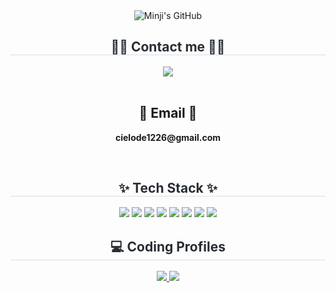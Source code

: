  <div class="header">
  <div align= "center">
      <img src="https://capsule-render.vercel.app/api?type=transparent&fontColor=ffb619&text=Minji's%20GitHub%20&height=150&fontSize=60&descAlignY=75&descAlign=60" alt="Minji's GitHub">
    </div>
<div align= "center">
    <h2 style="border-bottom: 1px solid #d8dee4; color: #282d33;"> 🧑‍💻 Contact me 🧑‍💻 </h2>
    <div align= "center"> 
    <a href=mailto:cielode1226@gmail.com> <img src="https://img.shields.io/badge/Gmail-EA4335?style=for-the-badge&logo=Gmail&logoColor=white&link=mailto:cielode1226@gmail.com"> </a>
<!--     <a href="https://your-notion-link" target="_blank"> <img src="https://img.shields.io/badge/Notion-000000?style=for-the-badge&logo=Notion&logoColor=white">
  </a> -->
          </div><br>
    <div align= "center">  </div> 
    <h2 align="center">📧 Email 📧</h2>
<p align="center">
  <Strong> cielode1226@gmail.com </Strong>
</p><br>
<div align="center">
  <h2 style="border-bottom: 1px solid #d8dee4; color: #282d33;"> ✨ Tech Stack ✨ </h2>
  <div style="margin: 0 auto; text-align: center;" align="center">
    <img src="https://img.shields.io/badge/Python-3776AB?style=for-the-badge&logo=Python&logoColor=white">
    <img src="https://img.shields.io/badge/Git-F05032?style=for-the-badge&logo=Git&logoColor=white">
    <img src="https://img.shields.io/badge/Github-181717?style=for-the-badge&logo=Github&logoColor=white">
    <img src="https://img.shields.io/badge/HTML5-E34F26?style=for-the-badge&logo=HTML5&logoColor=white">
    <img src="https://img.shields.io/badge/CSS3-1572B6?style=for-the-badge&logo=CSS3&logoColor=white">
    <img src="https://img.shields.io/badge/R-276DC3?style=for-the-badge&logo=R&logoColor=white">
    <img src="https://img.shields.io/badge/Visual%20Studio%20Code-007ACC?style=for-the-badge&logo=VisualStudioCode&logoColor=white">
    <img src="https://img.shields.io/badge/PyCharm-000000?style=for-the-badge&logo=PyCharm&logoColor=white">
  </div>
</div>
 
<div align="center">
  <h2 style="border-bottom: 1px solid #d8dee4; color: #282d33;">💻 Coding Profiles</h2>
  <a href="https://solved.ac/kmg7978/">
    <img src="http://mazassumnida.wtf/api/v2/generate_badge?boj=kmg7978">
  </a>
  <a href="https://programmers.co.kr/profile/cielo">
    <img src="https://img.shields.io/badge/Programmers-Level%20IM-blue">
  </a>
</div>

